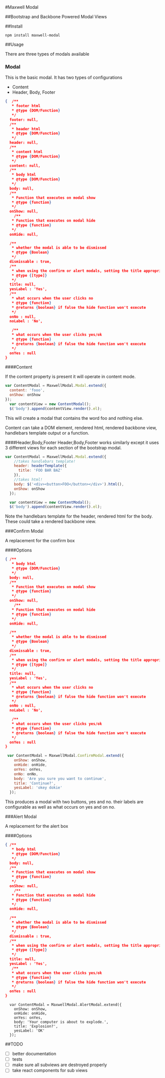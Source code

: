#Maxwell Modal

##Bootstrap and Backbone Powered Modal Views

##Install

`npm install maxwell-modal`


##Usage

There are three types of modals available

### Modal

This is the basic modal. It has two types of configurations

* Content 
* Header, Body, Footer

```json
{  /**
   * footer html
   * @type {DOM/Function}
   */
  footer: null,
  /**
   * header html
   * @type {DOM/Function}
   */
  header: null,
  /**
   * content html
   * @type {DOM/Function}
   */
  content: null,
  /**
   * body html
   * @type {DOM/Function}
   */
  body: null,
  /**
   * Function that executes on modal show
   * @type {function}
   */
  onShow: null,
    /**
   * Function that executes on modal hide
   * @type {function}
   */
  onHide: null,

  /**
   * whether the modal is able to be dismissed
   * @type {Boolean}
   */
  dismissable : true,
  /**
   * when using the confirm or alert modals, setting the title appropriately
   * @type {[type]}
   */
  title: null,
  yesLabel : 'Yes',
  /**
   * what occurs when the user clicks no
   * @type {function}
   * @returns {boolean} if false the hide function won't execute
   */
  onNo : null,
  noLabel : 'No',

   /**
   * what occurs when the user clicks yes/ok
   * @type {function}
   * @returns {boolean} if false the hide function won't execute
   */
  onYes : null
}
```
####Content

If the content property is present it will operate in content mode. 

```javascript
var ContentModal = MaxwellModal.Modal.extend({
  content: 'fooo',
  onShow: onShow
});
  var contentView = new ContentModal();
  $('body').append(contentView.render().el);
```
This will create a modal that contains the word foo and nothing else.

Content can take a DOM element, rendered html, rendered backbone view, handlebars template output or a function. 


####Header,Body,Footer
Header,Body,Footer works similarly except it uses 3 different views for each section of the bootstrap modal.

```javascript
var ContentModal = MaxwellModal.Modal.extend({
    //takes handlebars template!
    header: headerTemplate({
      title: 'FOO BAR BAZ'
    }),
    //takes html!
    body: $('<div><button>FOO</button></div>').html(),
    onShow: onShow
  });

  var contentView = new ContentModal();
  $('body').append(contentView.render().el);
```
Note the handlebars template for the header, rendered html for the body. 
These could take a rendered backbone view. 


###Confirm Modal 

A replacement for the confirm box 

####Options

```json
{ /**
   * body html
   * @type {DOM/Function}
   */
  body: null,
  /**
   * Function that executes on modal show
   * @type {function}
   */
  onShow: null,
    /**
   * Function that executes on modal hide
   * @type {function}
   */
  onHide: null,

  /**
   * whether the modal is able to be dismissed
   * @type {Boolean}
   */
  dismissable : true,
  /**
   * when using the confirm or alert modals, setting the title appropriately
   * @type {[type]}
   */
  title: null,
  yesLabel : 'Yes',
  /**
   * what occurs when the user clicks no
   * @type {function}
   * @returns {boolean} if false the hide function won't execute
   */
  onNo : null,
  noLabel : 'No',

   /**
   * what occurs when the user clicks yes/ok
   * @type {function}
   * @returns {boolean} if false the hide function won't execute
   */
  onYes : null
}
```

```javascript
 var ContentModal = MaxwellModal.ConfirmModal.extend({
    onShow: onShow,
    onHide: onHide,
    onYes: onYes,
    onNo: onNo,
    body: 'Are you sure you want to continue',
    title: 'Continue?',
    yesLabel: 'okey dokie'
  });
  ```
This produces a modal with two buttons, yes and no. their labels are configurable as well as what occurs on yes and on no. 

###Alert Modal

A replacement for the alert box 

####Options

```json
{ /**
   * body html
   * @type {DOM/Function}
   */
  body: null,
  /**
   * Function that executes on modal show
   * @type {function}
   */
  onShow: null,
    /**
   * Function that executes on modal hide
   * @type {function}
   */
  onHide: null,

  /**
   * whether the modal is able to be dismissed
   * @type {Boolean}
   */
  dismissable : true,
  /**
   * when using the confirm or alert modals, setting the title appropriately
   * @type {[type]}
   */
  title: null,
  yesLabel : 'Yes',
   /**
   * what occurs when the user clicks yes/ok
   * @type {function}
   * @returns {boolean} if false the hide function won't execute
   */
  onYes : null
}
```

```
  var ContentModal = MaxwellModal.AlertModal.extend({
    onShow: onShow,
    onHide: onHide,
    onYes: onYes,
    body: 'Your computer is about to explode.',
    title: 'Explosion?',
    yesLabel: 'OK'
  });
```


##TODO

- [ ] better documentation
- [ ] tests
- [ ] make sure all subviews are destroyed properly
- [ ] take react components for sub views
